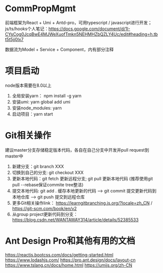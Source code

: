 # CommPropMgmt
前端框架为React + Umi + Antd-pro，可用typescript / javascript进行开发；
js/ts/hooks个人笔记：https://docs.google.com/document/d/1I-CYsCog0JcqBwE4MJWeXuofTmkn5NEHMHZbQZLY4Uc/edit#heading=h.tbt5t5jj0lx7

数据流为Model + Service + Component，内有部分注释

# 项目启动
node版本需要在8.0以上
1. 全局安装yarn： npm install -g yarn
2. 安装umi: yarn global add umi
3. 安装node_modules: yarn
4. 启动项目：yarn start

# Git相关操作
建议master分支存储稳定版本代码，各自在自己分支中开发并pull request到master中
1. 新建分支：git branch XXX 
2. 切换到自己的分支: git checkout XXX
3. 更新本地代码：git fetch 更新远程分支; git pull 更新本地代码 (推荐使用git pull --rebase保证commite tree整洁)
4. 提交本地代码: git add . 缓存本地更新的代码 --> git commit 提交更新代码到本地仓库 --> git push 提交到远程仓库
5. 更多Git相关操作link： https://learngitbranching.js.org/?locale=zh_CN / https://git-scm.com/book/en/v2
6. 从group project更新代码到分支：https://blog.csdn.net/WANTAWAY314/article/details/52385533

# Ant Design Pro和其他有用的文档
https://reactjs.bootcss.com/docs/getting-started.html
https://www.lodashjs.com/
https://pro.ant.design/docs/layout-cn
https://www.tslang.cn/docs/home.html
https://umijs.org/zh-CN
